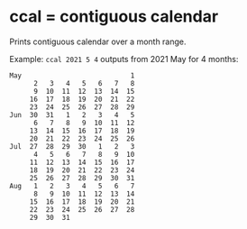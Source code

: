 # ccal = contiguous calendar

Prints contiguous calendar over a month range.

Example: `ccal 2021 5 4` outputs from 2021 May for 4 months:

```
May                           1
      2   3   4   5   6   7   8
      9  10  11  12  13  14  15
     16  17  18  19  20  21  22
     23  24  25  26  27  28  29
Jun  30  31   1   2   3   4   5
      6   7   8   9  10  11  12
     13  14  15  16  17  18  19
     20  21  22  23  24  25  26
Jul  27  28  29  30   1   2   3
      4   5   6   7   8   9  10
     11  12  13  14  15  16  17
     18  19  20  21  22  23  24
     25  26  27  28  29  30  31
Aug   1   2   3   4   5   6   7
      8   9  10  11  12  13  14
     15  16  17  18  19  20  21
     22  23  24  25  26  27  28
     29  30  31
```
